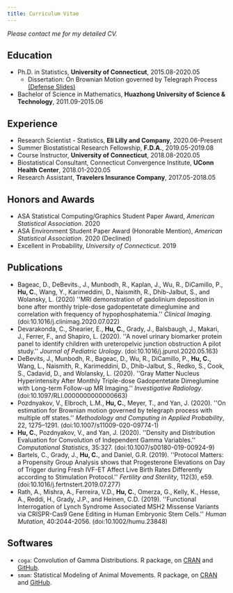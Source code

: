 ```yaml
---
title: Curriculum Vitae
---
```


*Please contact me for my detailed CV.*

## Education
* Ph.D. in Statistics, **University of Connecticut**, 2015.08-2020.05
  * Dissertation: On Brownian Motion governed by Telegraph Process [(<ins>Defense Slides</ins>)](dissertation_slides.pdf)
* Bachelor of Science in Mathematics, **Huazhong University of Science & Technology**, 2011.09-2015.06

## Experience
* Research Scientist - Statistics, **Eli Lilly and Company**, 2020.06-Present
* Summer Biostatistical Research Fellowship, **F.D.A.**, 2019.05-2019.08
* Course Instructor, **University of Connecticut**, 2018.08-2020.05
* Biostatistical Consultant, Connecticut Convergence Institute, **UConn Health Center**, 2018.01-2020.05
* Research Assistant, **Travelers Insurance Company**, 2017.05-2018.05

## Honors and Awards
* ASA Statistical Computing/Graphics Student Paper Award, *American Statistical Association*. 2020
* ASA Environment Student Paper Award (Honorable Mention), *American Statistical Association*. 2020 (Declined)
* Excellent in Probability, *University of Connecticut*. 2019

## Publications
* Bageac, D., DeBevits., J., Munbodh, R., Kaplan, J., Wu, R., DiCamillo, P., **Hu, C.**, Wang, Y., Karimeddini, D., Naismith, R., Dhib-Jalbut, S., and Wolansky, L. (2020) ''MRI demonstration of gadolinium deposition in bone after monthly triple-dose gadopentetate dimeglumine and correlation with frequency of hypophosphatemia.'' *Clinical Imaging*. (doi:10.1016/j.clinimag.2020.07.022)
* Devarakonda, C., Shearier, E., **Hu, C.**, Grady, J., Balsbaugh, J., Makari, J., Ferrer, F., and Shapiro, L. (2020). ''A novel urinary biomarker protein panel to identify children with ureteropelvic junction obstruction A pilot study.'' *Journal of Pediatric Urology*. (doi:10.1016/j.jpurol.2020.05.163)
* DeBevits, J., Munbodh, R., Bageac, D., Wu, R., DiCamillo, P., **Hu, C.**, Wang, L., Naismith, R., Karimeddini, D., Dhib-Jalbut, S., Redko, S., Cook, S., Cadavid, D., and Wolansky, L. (2020). ''Gray Matter Nucleus Hyperintensity After Monthly Triple-dose Gadopentetate Dimeglumine with Long-term Follow-up MR Imaging.'' *Investigative Radiology*. (doi:10.1097/RLI.0000000000000663)
* Pozdnyakov, V., Elbroch, L.M., **Hu, C.**, Meyer, T., and Yan, J. (2020). ''On estimation for Brownian motion governed by telegraph process with multiple off states.'' *Methodology and Computing in Applied Probability*, 22, 1275–1291. (doi:10.1007/s11009-020-09774-1)
* **Hu, C.**, Pozdnyakov, V., and Yan, J. (2020). ''Density and Distribution Evaluation for Convolution of Independent Gamma Variables.'' *Computational Statistics*, 35:327. (doi:10.1007/s00180-019-00924-9)
* Bartels, C., Grady, J., **Hu, C.**, and Daniel, G.R. (2019). ''Protocol Matters: a Propensity Group Analysis shows that Progesterone Elevations on Day of Trigger during Fresh IVF-ET Affect Live Birth Rates Differently according to Stimulation Protocol.'' *Fertility and Sterility*, 112(3), e59. (doi:10.1016/j.fertnstert.2019.07.277)
* Rath, A., Mishra, A., Ferreira, V.D., **Hu, C.**, Omerza, G., Kelly, K., Hesse, A., Reddi, H., Grady, J.P., and Heinen, C.D. (2019). ''Functional Interrogation of Lynch Syndrome Associated MSH2 Missense Variants via CRISPR-Cas9 Gene Editing in Human Embryonic Stem Cells.'' *Human Mutation*, 40:2044-2056. (doi:10.1002/humu.23848)

## Softwares
* `coga`: Convolution of Gamma Distributions. R package, on [<ins>CRAN</ins>](https://CRAN.R-project.org/package=coga) and [<ins>GitHub</ins>](https://github.com/ChaoranHu/coga).
* `smam`: Statistical Modeling of Animal Movements. R package, on [<ins>CRAN</ins>](https://CRAN.R-project.org/package=smam) and [<ins>GitHub</ins>](https://github.com/ChaoranHu/smam).

